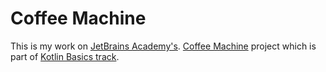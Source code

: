 # Coffee Machine

This is my work on [JetBrains Academy's](https://www.jetbrains.com/academy/).
[Coffee Machine](https://hyperskill.org/projects/67) project which is part
of [Kotlin Basics track](https://hyperskill.org/tracks/18). 